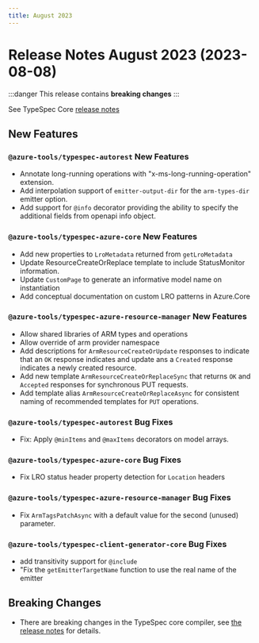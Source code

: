 ```yaml
---
title: August 2023
---
```


# Release Notes August 2023 (2023-08-08)

:::danger
This release contains **breaking changes**
:::

See TypeSpec Core [release notes](https://typespec.io/docs/release-notes/release-2023-08-08)

## New Features

### `@azure-tools/typespec-autorest` New Features

- Annotate long-running operations with \"x-ms-long-running-operation\" extension.
- Add interpolation support of `emitter-output-dir` for the `arm-types-dir` emitter option.
- Add support for `@info` decorator providing the ability to specify the additional fields from openapi info object.

### `@azure-tools/typespec-azure-core` New Features

- Add new properties to `LroMetadata` returned from `getLroMetadata`
- Update ResourceCreateOrReplace template to include StatusMonitor information.
- Update `CustomPage` to generate an informative model name on instantiation
- Add conceptual documentation on custom LRO patterns in Azure.Core

### `@azure-tools/typespec-azure-resource-manager` New Features

- Allow shared libraries of ARM types and operations
- Allow override of arm provider namespace
- Add descriptions for `ArmResourceCreateOrUpdate` responses to indicate that an `OK` response indicates and update ans a `Created` response indicates a newly created resource.
- Add new template `ArmResourceCreateOrReplaceSync` that returns `OK` and `Accepted` responses for synchronous PUT requests.
- Add template alias `ArmResourceCreateOrReplaceAsync` for consistent naming of recommended templates for `PUT` operations.

### `@azure-tools/typespec-autorest` Bug Fixes

- Fix: Apply `@minItems` and `@maxItems` decorators on model arrays.

### `@azure-tools/typespec-azure-core` Bug Fixes

- Fix LRO status header property detection for `Location` headers

### `@azure-tools/typespec-azure-resource-manager` Bug Fixes

- Fix `ArmTagsPatchAsync` with a default value for the second (unused) parameter.

### `@azure-tools/typespec-client-generator-core` Bug Fixes

- add transitivity support for `@include`
- "Fix the `getEmitterTargetName` function to use the real name of the emitter

## Breaking Changes

- There are breaking changes in the TypeSpec core compiler, see [the release notes](https://typespec.io/docs/release-notes/release-2023-08-08) for details.
